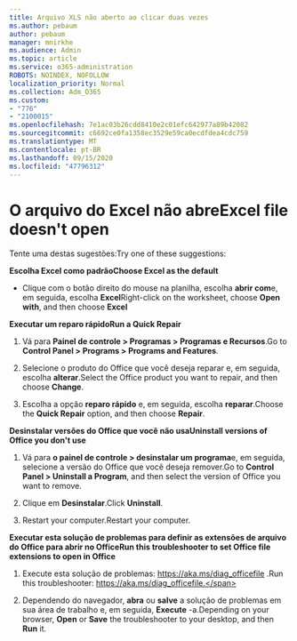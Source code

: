 ```yaml
---
title: Arquivo XLS não aberto ao clicar duas vezes
ms.author: pebaum
author: pebaum
manager: mnirkhe
ms.audience: Admin
ms.topic: article
ms.service: o365-administration
ROBOTS: NOINDEX, NOFOLLOW
localization_priority: Normal
ms.collection: Adm_O365
ms.custom:
- "776"
- "2100015"
ms.openlocfilehash: 7e1ac03b26cdd8410e2c01efc642977a89b42082
ms.sourcegitcommit: c6692ce0fa1358ec3529e59ca0ecdfdea4cdc759
ms.translationtype: MT
ms.contentlocale: pt-BR
ms.lasthandoff: 09/15/2020
ms.locfileid: "47796312"
---
```

# <a name="excel-file-doesnt-open"></a><span data-ttu-id="c981f-102">O arquivo do Excel não abre</span><span class="sxs-lookup"><span data-stu-id="c981f-102">Excel file doesn't open</span></span>

<span data-ttu-id="c981f-103">Tente uma destas sugestões:</span><span class="sxs-lookup"><span data-stu-id="c981f-103">Try one of these suggestions:</span></span>

<span data-ttu-id="c981f-104">**Escolha Excel como padrão**</span><span class="sxs-lookup"><span data-stu-id="c981f-104">**Choose Excel as the default**</span></span>

* <span data-ttu-id="c981f-105">Clique com o botão direito do mouse na planilha, escolha **abrir com**e, em seguida, escolha **Excel**</span><span class="sxs-lookup"><span data-stu-id="c981f-105">Right-click on the worksheet, choose **Open with**, and then choose **Excel**</span></span>

<span data-ttu-id="c981f-106">**Executar um reparo rápido**</span><span class="sxs-lookup"><span data-stu-id="c981f-106">**Run a Quick Repair**</span></span>

1. <span data-ttu-id="c981f-107">Vá para **Painel de controle > Programas > Programas e Recursos**.</span><span class="sxs-lookup"><span data-stu-id="c981f-107">Go to **Control Panel > Programs > Programs and Features**.</span></span>

2. <span data-ttu-id="c981f-108">Selecione o produto do Office que você deseja reparar e, em seguida, escolha **alterar**.</span><span class="sxs-lookup"><span data-stu-id="c981f-108">Select the Office product you want to repair, and then choose **Change**.</span></span>

3. <span data-ttu-id="c981f-109">Escolha a opção **reparo rápido** e, em seguida, escolha **reparar**.</span><span class="sxs-lookup"><span data-stu-id="c981f-109">Choose the **Quick Repair** option, and then choose **Repair**.</span></span>

<span data-ttu-id="c981f-110">**Desinstalar versões do Office que você não usa**</span><span class="sxs-lookup"><span data-stu-id="c981f-110">**Uninstall versions of Office you don't use**</span></span>

1. <span data-ttu-id="c981f-111">Vá para **o painel de controle > desinstalar um programa**e, em seguida, selecione a versão do Office que você deseja remover.</span><span class="sxs-lookup"><span data-stu-id="c981f-111">Go to **Control Panel > Uninstall a Program**, and then select the version of Office you want to remove.</span></span>

2. <span data-ttu-id="c981f-112">Clique em **Desinstalar**.</span><span class="sxs-lookup"><span data-stu-id="c981f-112">Click **Uninstall**.</span></span>

3. <span data-ttu-id="c981f-113">Restart your computer.</span><span class="sxs-lookup"><span data-stu-id="c981f-113">Restart your computer.</span></span>

<span data-ttu-id="c981f-114">**Executar esta solução de problemas para definir as extensões de arquivo do Office para abrir no Office**</span><span class="sxs-lookup"><span data-stu-id="c981f-114">**Run this troubleshooter to set Office file extensions to open in Office**</span></span>

1. <span data-ttu-id="c981f-115">Execute esta solução de problemas: https://aka.ms/diag_officefile .</span><span class="sxs-lookup"><span data-stu-id="c981f-115">Run this troubleshooter: https://aka.ms/diag_officefile.</span></span>

2. <span data-ttu-id="c981f-116">Dependendo do navegador, **abra** ou **salve** a solução de problemas em sua área de trabalho e, em seguida, **Execute** -a.</span><span class="sxs-lookup"><span data-stu-id="c981f-116">Depending on your browser, **Open** or **Save** the troubleshooter to your desktop, and then **Run** it.</span></span>
